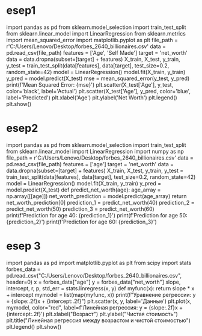# esep1
import pandas as pd
from sklearn.model_selection import train_test_split
from sklearn.linear_model import LinearRegression
from sklearn.metrics import mean_squared_error
import matplotlib.pyplot as plt
file_path = r'C:/Users/Lenovo/Desktop/forbes_2640_billionaires.csv'
data = pd.read_csv(file_path)
features = ['Age', 'Self Made']
target = 'net_worth'
data = data.dropna(subset=[target] + features)
X_train, X_test, y_train, y_test = train_test_split(data[features], data[target], test_size=0.2, random_state=42)
model = LinearRegression()
model.fit(X_train, y_train)
y_pred = model.predict(X_test)
mse = mean_squared_error(y_test, y_pred)
print(f'Mean Squared Error: {mse}')
plt.scatter(X_test['Age'], y_test, color='black', label='Actual')
plt.scatter(X_test['Age'], y_pred, color='blue', label='Predicted')
plt.xlabel('Age')
plt.ylabel('Net Worth')
plt.legend()
plt.show()

# esep2
import pandas as pd
from sklearn.model_selection import train_test_split
from sklearn.linear_model import LinearRegression
import numpy as np
file_path = r'C:/Users/Lenovo/Desktop/forbes_2640_billionaires.csv'
data = pd.read_csv(file_path)
features = ['age']
target = 'net_worth'
data = data.dropna(subset=[target] + features)
X_train, X_test, y_train, y_test = train_test_split(data[features], data[target], test_size=0.2, random_state=42)
model = LinearRegression()
model.fit(X_train, y_train)
y_pred = model.predict(X_test)
def predict_net_worth(age):
    age_array = np.array([[age]])
    net_worth_prediction = model.predict(age_array)
    return net_worth_prediction[0]
prediction_1 = predict_net_worth(40)
prediction_2 = predict_net_worth(50)
prediction_3 = predict_net_worth(60)
print(f'Prediction for age 40: {prediction_1}')
print(f'Prediction for age 50: {prediction_2}')
print(f'Prediction for age 60: {prediction_3}')

# esep 3
import pandas as pd
import matplotlib.pyplot as plt
from scipy import stats
forbes_data = pd.read_csv("C:/Users/Lenovo/Desktop/forbes_2640_billionaires.csv", header=0)
x = forbes_data["age"]
y = forbes_data["net_worth"]
slope, intercept, r, p, std_err = stats.linregress(x, y)
def myfunc(x):
    return slope * x + intercept
mymodel = list(map(myfunc, x))
print(f"Уравнение регрессии: y = {slope:.2f}x + {intercept:.2f}")
plt.scatter(x, y, label='Данные')
plt.plot(x, mymodel, color="red", label=f'Линейная регрессия: y = {slope:.2f}x + {intercept:.2f}')
plt.xlabel("Возраст")
plt.ylabel("Чистая стоимость")
plt.title("Линейная регрессия между возрастом и чистой стоимостью")
plt.legend()
plt.show()

